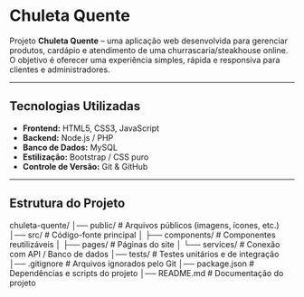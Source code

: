 # Chuleta Quente

Projeto **Chuleta Quente** – uma aplicação web desenvolvida para gerenciar produtos, cardápio e atendimento de uma churrascaria/steakhouse online.  
O objetivo é oferecer uma experiência simples, rápida e responsiva para clientes e administradores.

---

## Tecnologias Utilizadas

- **Frontend:** HTML5, CSS3, JavaScript  
- **Backend:** Node.js / PHP   
- **Banco de Dados:** MySQL
- **Estilização:** Bootstrap / CSS puro  
- **Controle de Versão:** Git & GitHub  

---

## Estrutura do Projeto
chuleta-quente/
│── public/ # Arquivos públicos (imagens, ícones, etc.)
│── src/ # Código-fonte principal
│ ├── components/ # Componentes reutilizáveis
│ ├── pages/ # Páginas do site
│ └── services/ # Conexão com API / Banco de dados
│── tests/ # Testes unitários e de integração
│── .gitignore # Arquivos ignorados pelo Git
│── package.json # Dependências e scripts do projeto
│── README.md # Documentação do projeto
